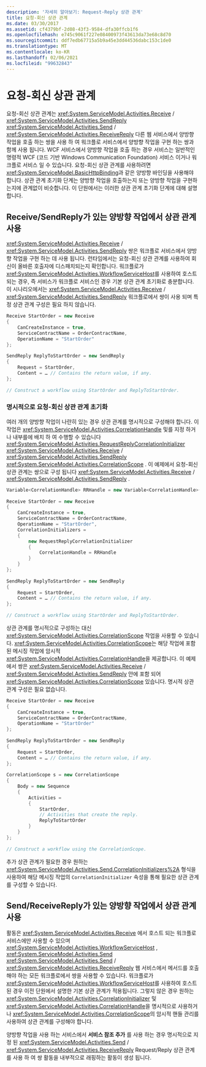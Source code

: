 ```yaml
---
description: '자세히 알아보기: Request-Reply 상관 관계'
title: 요청-회신 상관 관계
ms.date: 03/30/2017
ms.assetid: cf4379bf-2d08-43f3-9584-dfa30ffcb1f6
ms.openlocfilehash: e745c9061f227e08400973f43613da73e68c8d70
ms.sourcegitcommit: ddf7edb67715a5b9a45e3dd44536dabc153c1de0
ms.translationtype: MT
ms.contentlocale: ko-KR
ms.lasthandoff: 02/06/2021
ms.locfileid: "99632843"
---
```

# <a name="request-reply-correlation"></a>요청-회신 상관 관계

요청-회신 상관 관계는 <xref:System.ServiceModel.Activities.Receive> / <xref:System.ServiceModel.Activities.SendReply> <xref:System.ServiceModel.Activities.Send> / <xref:System.ServiceModel.Activities.ReceiveReply> 다른 웹 서비스에서 양방향 작업을 호출 하는 쌍을 사용 하 여 워크플로 서비스에서 양방향 작업을 구현 하는 쌍과 함께 사용 됩니다. WCF 서비스에서 양방향 작업을 호출 하는 경우 서비스는 일반적인 명령적 WCF (코드 기반 Windows Communication Foundation) 서비스 이거나 워크플로 서비스 일 수 있습니다. 요청-회신 상관 관계를 사용하려면 <xref:System.ServiceModel.BasicHttpBinding>과 같은 양방향 바인딩을 사용해야 합니다. 상관 관계 초기화 단계는 양방향 작업을 호출하는지 또는 양방향 작업을 구현하는지에 관계없이 비슷합니다. 이 단원에서는 이러한 상관 관계 초기화 단계에 대해 설명합니다.  
  
## <a name="using-correlation-in-a-two-way-operation-with-receivesendreply"></a>Receive/SendReply가 있는 양방향 작업에서 상관 관계 사용  

 <xref:System.ServiceModel.Activities.Receive> / <xref:System.ServiceModel.Activities.SendReply> 쌍은 워크플로 서비스에서 양방향 작업을 구현 하는 데 사용 됩니다. 런타임에서는 요청-회신 상관 관계를 사용하여 회신이 올바른 호출자에 디스패치되는지 확인합니다. 워크플로가 <xref:System.ServiceModel.Activities.WorkflowServiceHost>를 사용하여 호스트되는 경우, 즉 서비스가 워크플로 서비스인 경우 기본 상관 관계 초기화로 충분합니다. 이 시나리오에서는 <xref:System.ServiceModel.Activities.Receive> / <xref:System.ServiceModel.Activities.SendReply> 워크플로에서 쌍이 사용 되며 특정 상관 관계 구성은 필요 하지 않습니다.  
  
```csharp  
Receive StartOrder = new Receive  
{  
    CanCreateInstance = true,  
    ServiceContractName = OrderContractName,  
    OperationName = "StartOrder"  
};  
  
SendReply ReplyToStartOrder = new SendReply  
{  
    Request = StartOrder,  
    Content = … // Contains the return value, if any.  
};  
  
// Construct a workflow using StartOrder and ReplyToStartOrder.  
```  
  
### <a name="explicitly-initializing-request-reply-correlation"></a>명시적으로 요청-회신 상관 관계 초기화  

 여러 개의 양방향 작업이 나란히 있는 경우 상관 관계를 명시적으로 구성해야 합니다. 이 작업은 <xref:System.ServiceModel.Activities.CorrelationHandle> 및를 지정 하거나 내부를에 배치 하 여 수행할 수 있습니다 <xref:System.ServiceModel.Activities.RequestReplyCorrelationInitializer> <xref:System.ServiceModel.Activities.Receive> / <xref:System.ServiceModel.Activities.SendReply> <xref:System.ServiceModel.Activities.CorrelationScope> . 이 예제에서 요청-회신 상관 관계는 쌍으로 구성 됩니다 <xref:System.ServiceModel.Activities.Receive> / <xref:System.ServiceModel.Activities.SendReply> .  
  
```csharp  
Variable<CorrelationHandle> RRHandle = new Variable<CorrelationHandle>();  
  
Receive StartOrder = new Receive  
{  
    CanCreateInstance = true,  
    ServiceContractName = OrderContractName,  
    OperationName = "StartOrder",  
    CorrelationInitializers =  
    {  
        new RequestReplyCorrelationInitializer  
        {  
            CorrelationHandle = RRHandle  
        }  
    }  
};  
  
SendReply ReplyToStartOrder = new SendReply  
{  
    Request = StartOrder,  
    Content = … // Contains the return value, if any.  
};  
  
// Construct a workflow using StartOrder and ReplyToStartOrder.  
```  
  
 상관 관계를 명시적으로 구성하는 대신 <xref:System.ServiceModel.Activities.CorrelationScope> 작업을 사용할 수 있습니다. <xref:System.ServiceModel.Activities.CorrelationScope>는 해당 작업에 포함된 메시징 작업에 암시적 <xref:System.ServiceModel.Activities.CorrelationHandle>을 제공합니다. 이 예제에서 쌍은 <xref:System.ServiceModel.Activities.Receive> / <xref:System.ServiceModel.Activities.SendReply> 안에 포함 되어 <xref:System.ServiceModel.Activities.CorrelationScope> 있습니다. 명시적 상관 관계 구성은 필요 없습니다.  
  
```csharp  
Receive StartOrder = new Receive  
{  
    CanCreateInstance = true,  
    ServiceContractName = OrderContractName,  
    OperationName = "StartOrder"  
};  
  
SendReply ReplyToStartOrder = new SendReply  
{  
    Request = StartOrder,  
    Content = … // Contains the return value, if any.  
};  
  
CorrelationScope s = new CorrelationScope  
{  
    Body = new Sequence  
    {  
        Activities =
        {  
            StartOrder,  
            // Activities that create the reply.  
            ReplyToStartOrder  
        }  
    }  
};  
  
// Construct a workflow using the CorrelationScope.  
```  
  
 추가 상관 관계가 필요한 경우 원하는 <xref:System.ServiceModel.Activities.Send.CorrelationInitializers%2A> 형식을 사용하여 해당 메시징 작업의 `CorrelationInitializer` 속성을 통해 필요한 상관 관계를 구성할 수 있습니다.  
  
## <a name="using-correlation-in-a-two-way-operation-with-sendreceivereply"></a>Send/ReceiveReply가 있는 양방향 작업에서 상관 관계 사용  

 활동은 <xref:System.ServiceModel.Activities.Receive> 에서 호스트 되는 워크플로 서비스에만 사용할 수 있으며 <xref:System.ServiceModel.Activities.WorkflowServiceHost> , <xref:System.ServiceModel.Activities.Send> <xref:System.ServiceModel.Activities.Send> / <xref:System.ServiceModel.Activities.ReceiveReply> 웹 서비스에서 메서드를 호출 해야 하는 모든 워크플로에서 쌍을 사용할 수 있습니다. 워크플로가 <xref:System.ServiceModel.Activities.WorkflowServiceHost>를 사용하여 호스트된 경우 이전 단원에서 설명한 기본 상관 관계가 적용됩니다. 그렇지 않은 경우 원하는 <xref:System.ServiceModel.Activities.CorrelationInitializer> 및 <xref:System.ServiceModel.Activities.CorrelationHandle>을 명시적으로 사용하거나 <xref:System.ServiceModel.Activities.CorrelationScope>의 암시적 핸들 관리를 사용하여 상관 관계를 구성해야 합니다.  
  
 양방향 작업을 사용 하는 서비스에서 **서비스 참조 추가** 를 사용 하는 경우 명시적으로 지정 된 <xref:System.ServiceModel.Activities.Send> / <xref:System.ServiceModel.Activities.ReceiveReply> Request/Reply 상관 관계를 사용 하 여 쌍 활동을 내부적으로 래핑하는 활동이 생성 됩니다.
